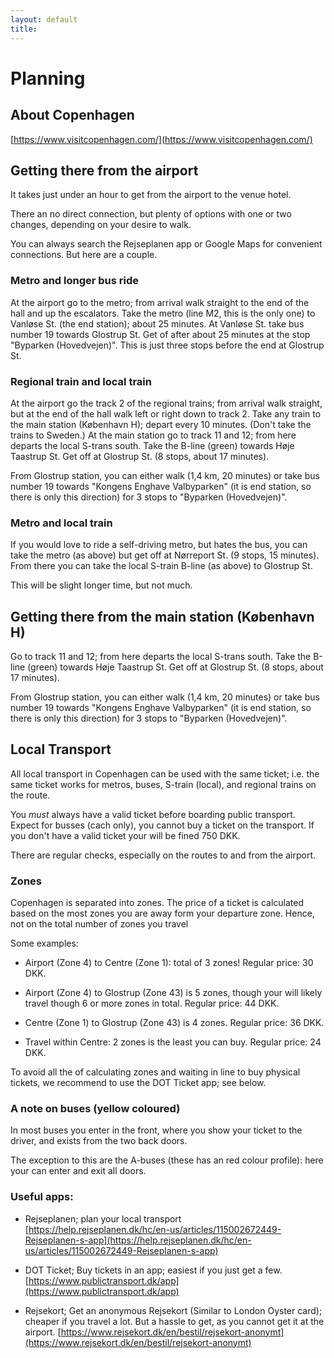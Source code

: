 ```yaml
---
layout: default
title: 
---
```



# Planning

## About Copenhagen

[https://www.visitcopenhagen.com/](https://www.visitcopenhagen.com/)

## Getting there from the airport
It takes just under an hour to get from the airport to the venue hotel.

There an no direct connection, but plenty of options with one or two changes, depending on your desire to walk.

You can always search the Rejseplanen app or Google Maps for convenient connections. But here are a couple.

### Metro and longer bus ride
At the airport go to the metro; from arrival walk straight to the end of the hall and up the escalators. Take the metro (line M2, this is the only one) to Vanløse St. (the end station); about 25 minutes. At Vanløse St. take bus number 19 towards Glostrup St. Get of after about 25 minutes at the stop "Byparken (Hovedvejen)". This is just three stops before the end at Glostrup St.

### Regional train and local train
At the airport go the track 2 of the regional trains; from arrival walk straight, but at the end of the hall walk left or right down to track 2. Take any train to the main station (København H); depart every 10 minutes. (Don't take the trains to Sweden.) At the main station go to track 11 and 12; from here departs the local S-trans south. Take the B-line (green) towards Høje Taastrup St. Get off at Glostrup St. (8 stops, about 17 minutes).

From Glostrup station, you can either walk (1,4 km, 20 minutes) or take bus number 19 towards "Kongens Enghave Valbyparken" (it is end station, so there is only this direction) for 3 stops to "Byparken (Hovedvejen)".

### Metro and local train
If you would love to ride a self-driving metro, but hates the bus, you can take the metro (as above) but get off at Nørreport St. (9 stops, 15 minutes). From there you can take the local S-train B-line (as above) to Glostrup St.

This will be slight longer time, but not much.


## Getting there from the main station (København H)
Go to track 11 and 12; from here departs the local S-trans south. Take the B-line (green) towards Høje Taastrup St. Get off at Glostrup St. (8 stops, about 17 minutes).

From Glostrup station, you can either walk (1,4 km, 20 minutes) or take bus number 19 towards "Kongens Enghave Valbyparken" (it is end station, so there is only this direction) for 3 stops to "Byparken (Hovedvejen)".


## Local Transport
All local transport in Copenhagen can be used with the same ticket; i.e. the same ticket works for metros, buses, S-train (local), and regional trains on the route. 

You _must_ always have a valid ticket before boarding public transport. Expect for busses (cach only), you cannot buy a ticket on the transport. If you don't have a valid ticket your will be fined 750 DKK.

There are regular checks, especially on the routes to and from the airport.

### Zones
Copenhagen is separated into zones. The price of a ticket is calculated based on the most zones you are away form your departure zone. Hence, not on the total number of zones you travel

Some examples:

  * Airport (Zone 4) to Centre (Zone 1): total of 3 zones! Regular price: 30 DKK.
  * Airport (Zone 4) to Glostrup (Zone 43) is 5 zones, though your will likely travel though 6 or more zones in total. Regular price: 44 DKK.
  * Centre (Zone 1) to Glostrup (Zone 43) is 4 zones. Regular price: 36 DKK.

  * Travel within Centre: 2 zones is the least you can buy. Regular price: 24 DKK.

To avoid all the of calculating zones and waiting in line to buy physical tickets, we recommend to use the DOT Ticket app; see below.

### A note on buses (yellow coloured)
In most buses you enter in the front, where you show your ticket to the driver, and exists from the two back doors. 

The exception to this are the A-buses (these has an red colour profile): here your can enter and exit all doors.

### Useful apps:

* Rejseplanen; plan your local transport
[https://help.rejseplanen.dk/hc/en-us/articles/115002672449-Rejseplanen-s-app](https://help.rejseplanen.dk/hc/en-us/articles/115002672449-Rejseplanen-s-app)

* DOT Ticket; Buy tickets in an app; easiest if you just get a few.
[https://www.publictransport.dk/app](https://www.publictransport.dk/app)

* Rejsekort; Get an anonymous Rejsekort (Similar to London Oyster card); cheaper if you travel a lot. But a hassle to get, as you cannot get it at the airport.
[https://www.rejsekort.dk/en/bestil/rejsekort-anonymt](https://www.rejsekort.dk/en/bestil/rejsekort-anonymt)
